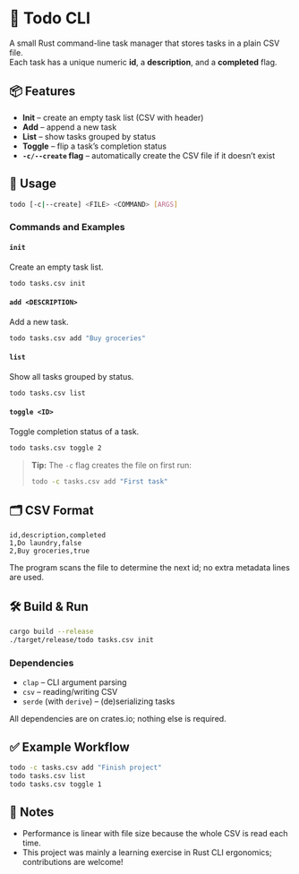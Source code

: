 # 📝 Todo CLI

A small Rust command-line task manager that stores tasks in a plain CSV file.  
Each task has a unique numeric **id**, a **description**, and a **completed** flag.

## 📦 Features
- **Init** – create an empty task list (CSV with header)  
- **Add** – append a new task  
- **List** – show tasks grouped by status  
- **Toggle** – flip a task’s completion status  
- **`-c/--create` flag** – automatically create the CSV file if it doesn’t exist  

## 🚀 Usage
```bash
todo [-c|--create] <FILE> <COMMAND> [ARGS]
```

### Commands and Examples

#### `init`
Create an empty task list.
```bash
todo tasks.csv init
```

#### `add <DESCRIPTION>`
Add a new task.
```bash
todo tasks.csv add "Buy groceries"
```

#### `list`
Show all tasks grouped by status.
```bash
todo tasks.csv list
```

#### `toggle <ID>`
Toggle completion status of a task.
```bash
todo tasks.csv toggle 2
```

> **Tip:** The `-c` flag creates the file on first run:
> ```bash
> todo -c tasks.csv add "First task"
> ```

## 🗂 CSV Format
```csv
id,description,completed
1,Do laundry,false
2,Buy groceries,true
```
The program scans the file to determine the next id; no extra metadata lines are used.

## 🛠 Build & Run
```bash
cargo build --release
./target/release/todo tasks.csv init
```

### Dependencies
- `clap` – CLI argument parsing  
- `csv` – reading/writing CSV  
- `serde` (with `derive`) – (de)serializing tasks  

All dependencies are on crates.io; nothing else is required.

## ✅ Example Workflow
```bash
todo -c tasks.csv add "Finish project"
todo tasks.csv list
todo tasks.csv toggle 1
```

## 📎 Notes
- Performance is linear with file size because the whole CSV is read each time.  
- This project was mainly a learning exercise in Rust CLI ergonomics; contributions are welcome!
